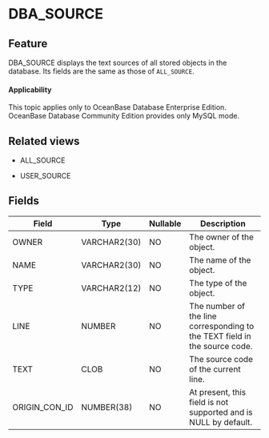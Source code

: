 # DBA_SOURCE

## Feature

DBA_SOURCE displays the text sources of all stored objects in the database. Its fields are the same as those of `ALL_SOURCE`.

<main id="notice" >
    <h4>Applicability</h4>
    <p>This topic applies only to OceanBase Database Enterprise Edition. OceanBase Database Community Edition provides only MySQL mode. </p>
  </main>

## Related views

* ALL_SOURCE

* USER_SOURCE

## Fields

| **Field**     | **Type**     | **Nullable** | **Description**                                                            |
|---------------|--------------|--------------|----------------------------------------------------------------------------|
| OWNER         | VARCHAR2(30) | NO           | The owner of the object.                                                   |
| NAME          | VARCHAR2(30) | NO           | The name of the object.                                                    |
| TYPE          | VARCHAR2(12) | NO           | The type of the object.                                                    |
| LINE          | NUMBER       | NO           | The number of the line corresponding to the TEXT field in the source code. |
| TEXT          | CLOB         | NO           | The source code of the current line.                                       |
| ORIGIN_CON_ID | NUMBER(38)   | NO           | At present, this field is not supported and is NULL by default.            |
